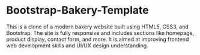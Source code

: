 # Bootstrap-Bakery-Template
This is a clone of a modern bakery website built using HTML5, CSS3, and Bootstrap. The site is fully responsive and includes sections like homepage, product display, contact form, and more. It is aimed at improving frontend web development skills and UI/UX design understanding.
